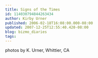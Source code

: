 ```yaml
---
title: Signs of the Times
id: 114030794844263434
author: Kirby Urner
published: 2006-02-18T16:08:00.000-08:00
updated: 2007-12-25T12:55:40.420-08:00
blog: bizmo_diaries
tags: 
---
```


[](http://photos1.blogger.com/blogger/1134/545/1600/firstfriends.jpg)[](http://photos1.blogger.com/blogger/1134/545/1600/pentacle.jpg) photos by K. Urner, Whittier, CA